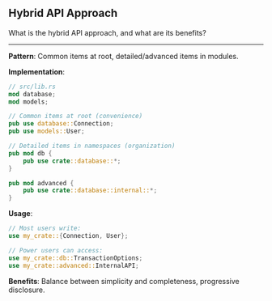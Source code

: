 ## Hybrid API Approach

What is the hybrid API approach, and what are its benefits?

---

**Pattern**: Common items at root, detailed/advanced items in modules.

**Implementation**:
```rust
// src/lib.rs
mod database;
mod models;

// Common items at root (convenience)
pub use database::Connection;
pub use models::User;

// Detailed items in namespaces (organization)
pub mod db {
    pub use crate::database::*;
}

pub mod advanced {
    pub use crate::database::internal::*;
}
```

**Usage**:
```rust
// Most users write:
use my_crate::{Connection, User};

// Power users can access:
use my_crate::db::TransactionOptions;
use my_crate::advanced::InternalAPI;
```

**Benefits**: Balance between simplicity and completeness, progressive disclosure.

